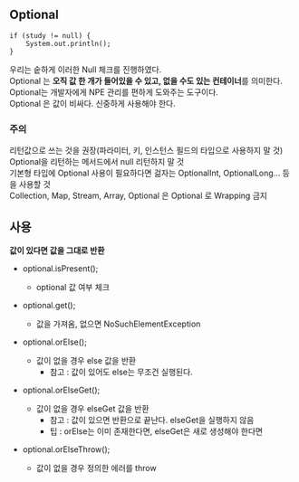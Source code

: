 ## Optional 
````
if (study != null) {
    System.out.println();
}
````
우리는 숱하게 이러한 Null 체크를 진행하였다.<br/>
Optional 는 **오직 값 한 개가 들어있을 수 있고, 없을 수도 있는 컨테이너**를 의미한다.<br/>
Optional는 개발자에게 NPE 관리를 편하게 도와주는 도구이다.<br/>
Optional 은 값이 비싸다. 신중하게 사용해야 한다.

### 주의
리턴값으로 쓰는 것을 권장(파라미터, 키, 인스턴스 필드의 타입으로 사용하지 말 것)<br/>
Optional을 리턴하는 메서드에서 null 리턴하지 말 것<br/>
기본형 타입에 Optional 사용이 필요하다면 걺자는 OptionalInt, OptionalLong... 등을 사용할 것<br/>
Collection, Map, Stream, Array, Optional 은 Optional 로 Wrapping 금지

## 사용

**값이 있다면 값을 그대로 반환**<br/>
-   optional.isPresent();
    -   optional 값 여부 체크
    
-   optional.get();
    -   값을 가져옴, 없으면 NoSuchElementException
    
-   optional.orElse();
    -   값이 없을 경우 else 값을 반환
        - 참고 : 값이 있어도 else는 무조건 실행된다.
    
-   optional.orElseGet();
    -   값이 없을 경우 elseGet 값을 반환
        -   참고 : 값이 있으면 반환으로 끝난다. elseGet을 실행하지 않음
        -   팁 : orElse는 이미 존재한다면, elseGet은 새로 생성해야 한다면
    
-   optional.orElseThrow();
    -   값이 없을 경우 정의한 에러를 throw
